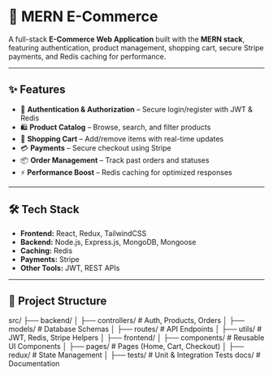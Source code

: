 # 🛒 MERN E-Commerce  

A full-stack **E-Commerce Web Application** built with the **MERN stack**, featuring authentication, product management, shopping cart, secure Stripe payments, and Redis caching for performance.  

---

## ✨ Features  
- 🔐 **Authentication & Authorization** – Secure login/register with JWT & Redis  
- 🛍️ **Product Catalog** – Browse, search, and filter products  
- 🛒 **Shopping Cart** – Add/remove items with real-time updates  
- 💳 **Payments** – Secure checkout using Stripe  
- 📦 **Order Management** – Track past orders and statuses  
- ⚡ **Performance Boost** – Redis caching for optimized responses  

---

## 🛠️ Tech Stack  
- **Frontend:** React, Redux, TailwindCSS  
- **Backend:** Node.js, Express.js, MongoDB, Mongoose  
- **Caching:** Redis  
- **Payments:** Stripe  
- **Other Tools:** JWT, REST APIs  

---

## 📂 Project Structure  
src/
├── backend/
│ ├── controllers/ # Auth, Products, Orders
│ ├── models/ # Database Schemas
│ ├── routes/ # API Endpoints
│ ├── utils/ # JWT, Redis, Stripe Helpers
│
├── frontend/
│ ├── components/ # Reusable UI Components
│ ├── pages/ # Pages (Home, Cart, Checkout)
│ ├── redux/ # State Management
│
├── tests/ # Unit & Integration Tests
docs/ # Documentation
